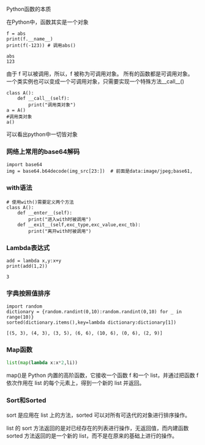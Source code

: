 Python函数的本质

在Python中，函数其实是一个对象

```
f = abs
print(f.__name__)
print(f(-123)) # 调用abs()
```

```
abs
123
```

由于 f 可以被调用，所以，f 被称为可调用对象。 所有的函数都是可调用对象。 一个类实例也可以变成一个可调用对象，只需要实现一个特殊方法__call__()

```
class A():
    def __call__(self):
        print("调用类对象")
a = A()
#调用类对象
a()
```

可以看出python中一切皆对象

### 网络上常用的base64解码

```
import base64
img = base64.b64decode(img_src[23:])  # 前面是data:image/jpeg;base61,
```

### with语法

```
# 使用with()需要定义两个方法
class A():
    def __enter__(self):
        print("进入with时被调用")
    def __exit__(self,exc_type,exc_value,exc_tb):
        print("离开with时被调用")
```

### Lambda表达式

```
add = lambda x,y:x+y
print(add(1,2))
```

```
3
```

### 字典按照值排序

```
import random
dictionary = {random.randint(0,10):random.randint(0,10) for _ in range(10)}
sorted(dictionary.items(),key=lambda dictionary:dictionary[1])
```

```
[(5, 3), (4, 3), (3, 5), (6, 6), (10, 6), (0, 6), (2, 9)]
```

### Map函数

```python
list(map(lambda x:x*2,li))
```

map()是 Python 内置的高阶函数，它接收一个函数 f 和一个 list，并通过把函数 f 依次作用在 list 的每个元素上，得到一个新的 list 并返回。

### Sort和Sorted

sort 是应用在 list 上的方法，sorted 可以对所有可迭代的对象进行排序操作。

list 的 sort 方法返回的是对已经存在的列表进行操作，无返回值，而内建函数 sorted 方法返回的是一个新的 list，而不是在原来的基础上进行的操作。